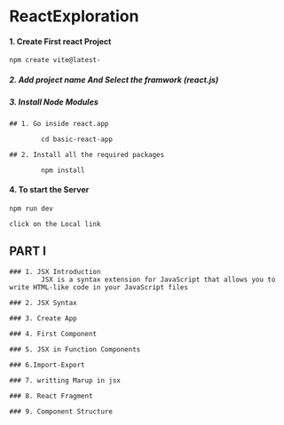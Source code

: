 # ReactExploration

#### 1. Create First react Project 

    npm create vite@latest-

##### 2. Add project name And Select the framwork (react.js)

##### 3. Install Node Modules

    ## 1. Go inside react.app 

            cd basic-react-app
    
    ## 2. Install all the required packages

            npm install

#### 4. To start the Server

    npm run dev

    click on the Local link


## PART I
    ### 1. JSX Introduction
            JSX is a syntax extension for JavaScript that allows you to write HTML-like code in your JavaScript files

    ### 2. JSX Syntax

    ### 3. Create App

    ### 4. First Component

    ### 5. JSX in Function Components

    ### 6.Import-Export

    ### 7. writting Marup in jsx

    ### 8. React Fragment
    
    ### 9. Component Structure
